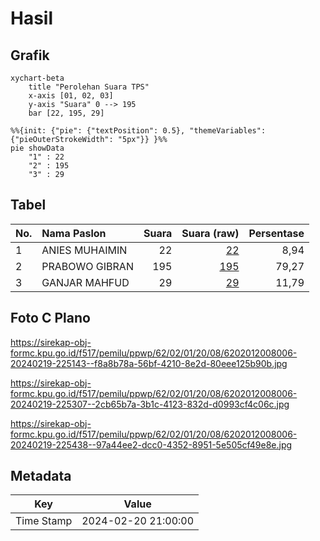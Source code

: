 # Hasil

## Grafik

```mermaid
xychart-beta
    title "Perolehan Suara TPS"
    x-axis [01, 02, 03]
    y-axis "Suara" 0 --> 195
    bar [22, 195, 29]
```

```mermaid
%%{init: {"pie": {"textPosition": 0.5}, "themeVariables": {"pieOuterStrokeWidth": "5px"}} }%%
pie showData
    "1" : 22
    "2" : 195
    "3" : 29
```

## Tabel

| No. | Nama Paslon    | Suara | Suara (raw) | Persentase |
|:--- |:-------------- | -----:| -----------:| ----------:|
| 1   | ANIES MUHAIMIN | 22    | [22][p-1]   | 8,94       |
| 2   | PRABOWO GIBRAN | 195   | [195][p-2]  | 79,27      |
| 3   | GANJAR MAHFUD  | 29    | [29][p-3]   | 11,79      |


[p-1]: https://github.com/gigit-pemilu/pemilu-2024-62-kalimantan-tengah/blob/main/pilpres/hitung-suara/sub/62-kalimantan-tengah/sub/02-kotawaringin-timur/sub/01-kota-besi/sub/2008-kandan/sub/006-tps/sub/paslon-1.txt
[p-2]: https://github.com/gigit-pemilu/pemilu-2024-62-kalimantan-tengah/blob/main/pilpres/hitung-suara/sub/62-kalimantan-tengah/sub/02-kotawaringin-timur/sub/01-kota-besi/sub/2008-kandan/sub/006-tps/sub/paslon-2.txt
[p-3]: https://github.com/gigit-pemilu/pemilu-2024-62-kalimantan-tengah/blob/main/pilpres/hitung-suara/sub/62-kalimantan-tengah/sub/02-kotawaringin-timur/sub/01-kota-besi/sub/2008-kandan/sub/006-tps/sub/paslon-3.txt

## Foto C Plano

https://sirekap-obj-formc.kpu.go.id/f517/pemilu/ppwp/62/02/01/20/08/6202012008006-20240219-225143--f8a8b78a-56bf-4210-8e2d-80eee125b90b.jpg

https://sirekap-obj-formc.kpu.go.id/f517/pemilu/ppwp/62/02/01/20/08/6202012008006-20240219-225307--2cb65b7a-3b1c-4123-832d-d0993cf4c06c.jpg

https://sirekap-obj-formc.kpu.go.id/f517/pemilu/ppwp/62/02/01/20/08/6202012008006-20240219-225438--97a44ee2-dcc0-4352-8951-5e505cf49e8e.jpg


## Metadata

| Key        | Value               |
| ---------- | ------------------- |
| Time Stamp | 2024-02-20 21:00:00 |



